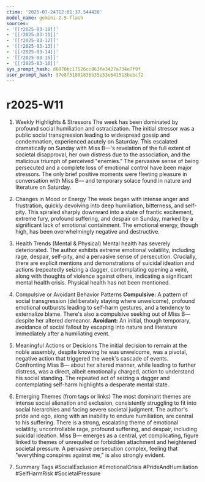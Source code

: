```yaml
---
ctime: '2025-07-24T12:01:37.544428'
model_name: gemini-2.5-flash
sources:
- '[[r2025-03-10]]'
- '[[r2025-03-11]]'
- '[[r2025-03-12]]'
- '[[r2025-03-13]]'
- '[[r2025-03-14]]'
- '[[r2025-03-15]]'
- '[[r2025-03-16]]'
sys_prompt_hash: d6870bc17526cc863fe3427a734e7f9f
user_prompt_hash: 37e8f51881836b35e53e641513bebcf2
---
```

# r2025-W11

1. Weekly Highlights & Stressors
The week has been dominated by profound social humiliation and ostracization. The initial stressor was a public social transgression leading to widespread gossip and condemnation, experienced acutely on Saturday. This escalated dramatically on Sunday with Miss B—'s revelation of the full extent of societal disapproval, her own distress due to the association, and the malicious triumph of perceived "enemies." The pervasive sense of being persecuted and a complete loss of emotional control have been major stressors. The only brief positive moments were fleeting pleasure in conversation with Miss B— and temporary solace found in nature and literature on Saturday.

2. Changes in Mood or Energy
The week began with intense anger and frustration, quickly devolving into deep humiliation, bitterness, and self-pity. This spiraled sharply downward into a state of frantic excitement, extreme fury, profound suffering, and despair on Sunday, marked by a significant lack of emotional containment. The emotional energy, though high, has been overwhelmingly negative and destructive.

3. Health Trends (Mental & Physical)
Mental health has severely deteriorated. The author exhibits extreme emotional volatility, including rage, despair, self-pity, and a pervasive sense of persecution. Crucially, there are explicit mentions and demonstrations of suicidal ideation and actions (repeatedly seizing a dagger, contemplating opening a vein), along with thoughts of violence against others, indicating a significant mental health crisis. Physical health has not been mentioned.

4. Compulsive or Avoidant Behavior Patterns
**Compulsive:** A pattern of social transgression (deliberately staying where unwelcome), profound emotional outbursts leading to self-harm gestures, and a tendency to externalize blame. There's also a compulsive seeking out of Miss B— despite her altered demeanor.
**Avoidant:** An initial, though temporary, avoidance of social fallout by escaping into nature and literature immediately after a humiliating event.

5. Meaningful Actions or Decisions
The initial decision to remain at the noble assembly, despite knowing he was unwelcome, was a pivotal, negative action that triggered the week's cascade of events. Confronting Miss B— about her altered manner, while leading to further distress, was a direct, albeit emotionally charged, action to understand his social standing. The repeated act of seizing a dagger and contemplating self-harm highlights a desperate mental state.

6. Emerging Themes (from tags or links)
The most dominant themes are intense social alienation and exclusion, consistently struggling to fit into social hierarchies and facing severe societal judgment. The author's pride and ego, along with an inability to endure humiliation, are central to his suffering. There is a strong, escalating theme of emotional volatility, uncontrollable rage, profound suffering, and despair, including suicidal ideation. Miss B— emerges as a central, yet complicating, figure linked to themes of unrequited or forbidden attachment and heightened societal pressure. A pervasive persecution complex, feeling that "everything conspires against me," is also strongly evident.

7. Summary Tags
#SocialExclusion #EmotionalCrisis #PrideAndHumiliation #SelfHarmRisk #SocietalPressure